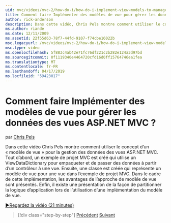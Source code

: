 ```yaml
---
uid: mvc/videos/mvc-2/how-do-i/how-do-i-implement-view-models-to-manage-data-for-aspnet-mvc-views
title: Comment faire Implémenter des modèles de vue pour gérer les données des vues ASP.NET MVC ? | Microsoft Docs
author: rick-anderson
description: Dans cette vidéo, Chris Pels montre comment utiliser le concept d’un &quot;modèle de vue&quot; pour la gestion des données des vues ASP.NET MVC. Tout d’abord, un exemple de projet MVC est cre...
ms.author: riande
ms.date: 12/11/2009
ms.assetid: 22f55d63-78f7-44fd-9107-f74cbe16022b
msc.legacyurl: /mvc/videos/mvc-2/how-do-i/how-do-i-implement-view-models-to-manage-data-for-aspnet-mvc-views
msc.type: video
ms.openlocfilehash: 5f883c4ab42e71fc76df221c2b282e124a3d97bd
ms.sourcegitcommit: 0f1119340e4464720cfd16d0ff15764746ea1fea
ms.translationtype: MT
ms.contentlocale: fr-FR
ms.lasthandoff: 04/17/2019
ms.locfileid: "59423017"
---
```

# <a name="how-do-i-implement-view--models-to-manage-data-for-aspnet-mvc-views"></a>Comment faire Implémenter des modèles de vue pour gérer les données des vues ASP.NET MVC ?

par [Chris Pels](https://twitter.com/chrispels)

Dans cette vidéo Chris Pels montre comment utiliser le concept d’un « modèle de vue » pour la gestion des données des vues ASP.NET MVC. Tout d’abord, un exemple de projet MVC est créé qui utilise un ViewDataDictionary pour empaqueter et de passer des données à partir d’un contrôleur à une vue. Ensuite, une classe est créée qui représente un modèle de vue pour une vue dans l’exemple de projet MVC. Dans le cadre de cette implémentation, les avantages de l’approche de modèle de vue sont présentés. Enfin, il existe une présentation de la façon de partitionner la logique d’application lors de l’utilisation d’une implémentation du modèle de vue.

[&#9654;Regardez la vidéo (21 minutes)](https://channel9.msdn.com/Blogs/ASP-NET-Site-Videos/how-do-i-implement-view-models-to-manage-data-for-aspnet-mvc-views)

> [!div class="step-by-step"]
> [Précédent](how-do-i-work-with-data-in-aspnet-mvc-partial-views.md)
> [Suivant](how-do-i-create-a-custom-html-helper-for-an-mvc-application.md)
